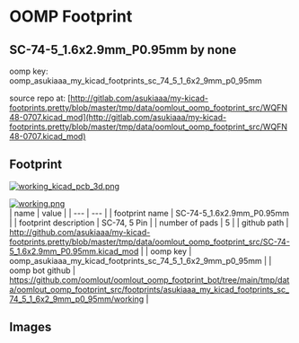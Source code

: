 # OOMP Footprint  
## SC-74-5_1.6x2.9mm_P0.95mm  by none  
  
oomp key: oomp_asukiaaa_my_kicad_footprints_sc_74_5_1_6x2_9mm_p0_95mm  
  
source repo at: [http://gitlab.com/asukiaaa/my-kicad-footprints.pretty/blob/master/tmp/data/oomlout_oomp_footprint_src/WQFN48-0707.kicad_mod](http://gitlab.com/asukiaaa/my-kicad-footprints.pretty/blob/master/tmp/data/oomlout_oomp_footprint_src/WQFN48-0707.kicad_mod)  
## Footprint  
  
[![working_kicad_pcb_3d.png](working_kicad_pcb_3d_600.png)](working_kicad_pcb_3d.png)  
  
[![working.png](working_600.png)](working.png)  
| name | value | 
| --- | --- | 
| footprint name | SC-74-5_1.6x2.9mm_P0.95mm | 
| footprint description | SC-74, 5 Pin | 
| number of pads | 5 | 
| github path | http://github.com/asukiaaa/my-kicad-footprints.pretty/blob/master/tmp/data/oomlout_oomp_footprint_src/SC-74-5_1.6x2.9mm_P0.95mm.kicad_mod | 
| oomp key | oomp_asukiaaa_my_kicad_footprints_sc_74_5_1_6x2_9mm_p0_95mm | 
| oomp bot github | https://github.com/oomlout/oomlout_oomp_footprint_bot/tree/main/tmp/data/oomlout_oomp_footprint_src/footprints/asukiaaa_my_kicad_footprints_sc_74_5_1_6x2_9mm_p0_95mm/working | 
## Images  
